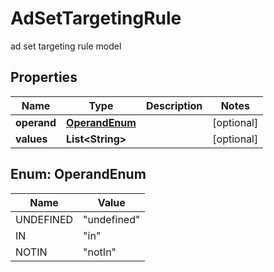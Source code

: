 

# AdSetTargetingRule

ad set targeting rule model

## Properties

| Name | Type | Description | Notes |
|------------ | ------------- | ------------- | -------------|
|**operand** | [**OperandEnum**](#OperandEnum) |  |  [optional] |
|**values** | **List&lt;String&gt;** |  |  [optional] |



## Enum: OperandEnum

| Name | Value |
|---- | -----|
| UNDEFINED | &quot;undefined&quot; |
| IN | &quot;in&quot; |
| NOTIN | &quot;notIn&quot; |



